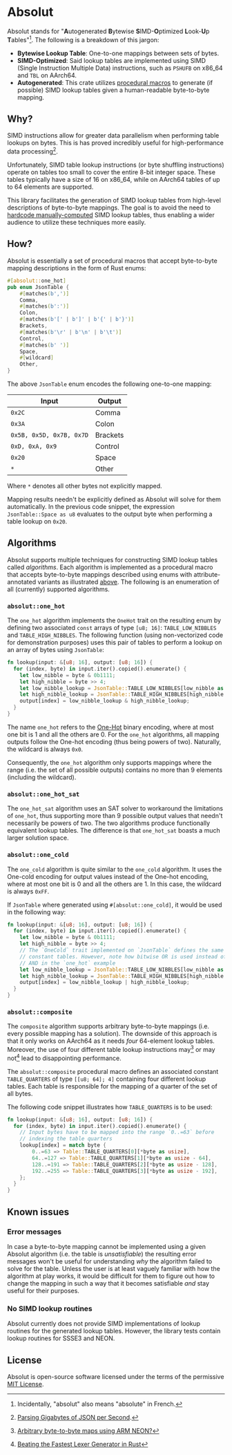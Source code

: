 # Absolut

Absolut stands for "**A**utogenerated **B**ytewise **S**IMD-**O**ptimized **L**ook-**U**p **T**ables"[^acronym].
The following is a breakdown of this jargon:

- **Bytewise Lookup Table**: One-to-one mappings between sets of bytes.
- **SIMD-Optimized**: Said lookup tables are implemented using SIMD (Single Instruction Multiple Data) 
  instructions, such as `PSHUFB` on x86_64 and `TBL` on AArch64.
- **Autogenerated**: This crate utilizes [procedural macros](https://doc.rust-lang.org/reference/procedural-macros.html) 
  to generate (if possible) SIMD lookup tables given a human-readable byte-to-byte mapping.

## Why?

SIMD instructions allow for greater data parallelism when performing table lookups on bytes. This is
has proved incredibly useful for high-performance data processing[^simdjson].

Unfortunately, SIMD table lookup instructions (or byte shuffling instructions) operate on tables too small
to cover the entire 8-bit integer space. These tables typically have a size of 16 on x86_64, while
on AArch64 tables of up to 64 elements are supported.

This library facilitates the generation of SIMD lookup tables from high-level descriptions of byte-to-byte mappings.
The goal is to avoid the need to 
[hardcode manually-computed](https://github.com/simd-lite/simd-json/blob/main/src/impls/sse42/stage1.rs#L22) 
SIMD lookup tables, thus enabling a wider audience to utilize these techniques more easily.

## How?

Absolut is essentially a set of procedural macros that accept byte-to-byte mapping descriptions in the form
of Rust enums:

```rust
#[absolut::one_hot]
pub enum JsonTable {
    #[matches(b',')]
    Comma,
    #[matches(b':')]
    Colon,
    #[matches(b'[' | b']' | b'{' | b'}')]
    Brackets,
    #[matches(b'\r' | b'\n' | b'\t')]
    Control,
    #[matches(b' ')]
    Space,
    #[wildcard]
    Other,
}
```

The above `JsonTable` enum encodes the following one-to-one mapping:

| Input                    | Output   |
|------------------------- |----------|
| `0x2C`                   | Comma    |
| `0x3A`                   | Colon    |
| `0x5B, 0x5D, 0x7B, 0x7D` | Brackets |
| `0xD, 0xA, 0x9`          | Control  |
| `0x20`                   | Space    |
| `*`                      | Other    |

Where `*` denotes all other bytes not explicitly mapped.

Mapping results needn't be explicitly defined as Absolut will solve for them automatically.
In the previous code snippet, the expression `JsonTable::Space as u8` evaluates to the
output byte when performing a table lookup on `0x20`.

## Algorithms

Absolut supports multiple techniques for constructing SIMD lookup tables called _algorithms_.
Each algorithm is implemented as a procedural macro that accepts byte-to-byte mappings 
described using enums with attribute-annotated variants as illustrated [above](#how).
The following is an enumeration of all (currently) supported algorithms.

### `absolut::one_hot`

The `one_hot` algorithm implements the `OneHot` trait on the resulting enum by defining two associated
`const` arrays of type `[u8; 16]`: `TABLE_LOW_NIBBLES` and `TABLE_HIGH_NIBBLES`.
The following function (using non-vectorized code for demonstration purposes) 
uses this pair of tables to perform a lookup on an array of bytes using `JsonTable`:

```rust
fn lookup(input: &[u8; 16], output: [u8; 16]) {
  for (index, byte) in input.iter().copied().enumerate() {
    let low_nibble = byte & 0b1111;
    let high_nibble = byte >> 4;
    let low_nibble_lookup = JsonTable::TABLE_LOW_NIBBLES[low_nibble as usize];
    let high_nibble_lookup = JsonTable::TABLE_HIGH_NIBBLES[high_nibble as usize];
    output[index] = low_nibble_lookup & high_nibble_lookup;
  }
}
```

The name `one_hot` refers to the [One-Hot](https://en.wikipedia.org/wiki/One-hot) binary encoding,
where at most one bit is 1 and all the others are 0. For the `one_hot` algorithms, all mapping outputs
follow the One-hot encoding (thus being powers of two). Naturally, the wildcard is always `0x0`.

Consequently, the `one_hot` algorithm only supports mappings where the range (i.e. the set of all possible outputs)
contains no more than 9 elements (including the wildcard).

### `absolut::one_hot_sat`

The `one_hot_sat` algorithm uses an SAT solver to workaround the limitations of `one_hot`,
thus supporting more than 9 possible output values that needn't necessarily be powers of two.
The two algorithms produce functionally equivalent lookup tables.
The difference is that `one_hot_sat` boasts a much larger solution space.

### `absolut::one_cold`

The `one_cold` algorithm is quite similar to the `one_cold` algorithm.
It uses the One-cold encoding for output values instead of the One-hot encoding, 
where at most one bit is 0 and all the others are 1. In this case, the wildcard is always `0xFF`.

If `JsonTable` where generated using `#[absolut::one_cold]`, it would be used in the following way:

```rust
fn lookup(input: &[u8; 16], output: [u8; 16]) {
  for (index, byte) in input.iter().copied().enumerate() {
    let low_nibble = byte & 0b1111;
    let high_nibble = byte >> 4;
    // The `OneCold` trait implemented on `JsonTable` defines the same associated 
    // constant tables. However, note how bitwise OR is used instead of bitwise 
    // AND in the `one_hot` example
    let low_nibble_lookup = JsonTable::TABLE_LOW_NIBBLES[low_nibble as usize];
    let high_nibble_lookup = JsonTable::TABLE_HIGH_NIBBLES[high_nibble as usize];
    output[index] = low_nibble_lookup | high_nibble_lookup;
  }
}
```

### `absolut::composite`

The `composite` algorithm supports arbitrary byte-to-byte mappings (i.e. every possible mapping has a solution).
The downside of this approach is that it only works on AArch64 as it needs _four_ 64-element lookup tables.
Moreover, the use of four different table lookup instructions may[^arbitrary] or may not[^fast-lexer] lead to disappointing performance.

The `absolut::composite` procedural macro defines an associated constant `TABLE_QUARTERS` 
of type `[[u8; 64]; 4]` containing four different lookup tables. 
Each table is responsible for the mapping of a quarter of the set of all bytes.

The following code snippet illustrates how `TABLE_QUARTERS` is to be used:

```rust
fn lookup(input: &[u8; 16], output: [u8; 16]) {
  for (index, byte) in input.iter().copied().enumerate() {
    // Input bytes have to be mapped into the range `0..=63` before 
    // indexing the table quarters
    lookup[index] = match byte {
        0..=63 => Table::TABLE_QUARTERS[0][*byte as usize],
        64..=127 => Table::TABLE_QUARTERS[1][*byte as usize - 64],
        128..=191 => Table::TABLE_QUARTERS[2][*byte as usize - 128],
        192..=255 => Table::TABLE_QUARTERS[3][*byte as usize - 192],
    };
  }
}
```

## Known issues

### Error messages

In case a byte-to-byte mapping cannot be implemented using a given Absolut algorithm 
(i.e. the table is _unsatisfiable_) the resulting error messages won't be useful for 
understanding _why_ the algorithm failed to solve for the table. Unless the user is
at least vaguely familiar with how the algorithm at play works, it would be difficult
for them to figure out how to change the mapping in such a way that it becomes satisfiable
_and_ stay useful for their purposes.

### No SIMD lookup routines

Absolut currently does not provide SIMD implementations of lookup routines for the generated
lookup tables. However, the library tests contain lookup routines for SSSE3 and NEON.

## License

Absolut is open-source software licensed under the terms of the permissive [MIT License](https://opensource.org/licenses/MIT).

[^acronym]: Incidentally, "absolut" also means "absolute" in French.
[^simdjson]: [Parsing Gigabytes of JSON per Second](https://arxiv.org/abs/1902.08318).
[^arbitrary]: [Arbitrary byte-to-byte maps using ARM NEON?](https://lemire.me/blog/2019/07/23/arbitrary-byte-to-byte-maps-using-arm-neon/)
[^fast-lexer]: [Beating the Fastest Lexer Generator in Rust](https://alic.dev/blog/fast-lexing)